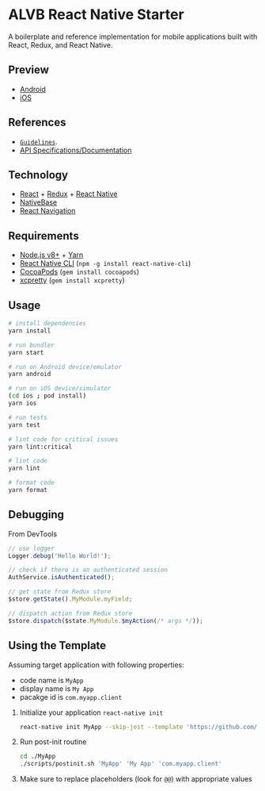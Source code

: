 # ALVB React Native Starter

A boilerplate and reference implementation for mobile applications built with React, Redux, and React Native.

## Preview

* [Android](https://appetize.io/app/3xvgukkq4gqjyjn1ztrzq6czwr?device=nexus5&scale=75&orientation=portrait&osVersion=7.1)
* [iOS](https://appetize.io/app/nkn34mhpchnx172e67ptmjypdm?device=iphone6s&scale=75&orientation=portrait&osVersion=11.1)

## References

* [`Guidelines`](https://github.com/astalavistababy/alvb-docs/).
* [API Specifications/Documentation](https://starterspecapi.docs.apiary.io/)

## Technology

* [React](https://reactjs.org/) + [Redux](https://redux.js.org/) + [React Native](https://facebook.github.io/react-native/)
* [NativeBase](https://nativebase.io/)
* [React Navigation](https://reactnavigation.org/)

## Requirements

* [Node.js v8+](https://nodejs.org/) + [Yarn](https://yarnpkg.com/)
* [React Native CLI](https://www.npmjs.com/package/react-native-cli) (`npm -g install react-native-cli`)
* [CocoaPods](https://cocoapods.org/) (`gem install cocoapods`)
* [xcpretty](https://github.com/supermarin/xcpretty) (`gem install xcpretty`)

## Usage

```sh
# install dependencies
yarn install

# run bundler
yarn start

# run on Android device/emulator
yarn android

# run on iOS device/simulator
(cd ios ; pod install)
yarn ios

# run tests
yarn test

# lint code for critical issues
yarn lint:critical

# lint code
yarn lint

# format code
yarn format
```

## Debugging

From DevTools

```javascript
// use logger
Logger.debug('Hello World!');

// check if there is an authenticated session
AuthService.isAuthenticated();

// get state from Redux store
$store.getState().MyModule.myField;

// dispatch action from Redux store
$store.dispatch($state.MyModule.$myAction(/* args */));
```

## Using the Template

Assuming target application with following properties:

* code name is `MyApp`
* display name is `My App`
* pacakge id is `com.myapp.client`

1.  Initialize your application `react-native init`

    ```sh
    react-native init MyApp --skip-jest --template 'https://github.com/astalavistababy/alvb-starter-react-native'
    ```

1.  Run post-init routine

    ```sh
    cd ./MyApp
    ./scripts/postinit.sh 'MyApp' 'My App' 'com.myapp.client'
    ```

1.  Make sure to replace placeholders (look for `@@`) with appropriate values

